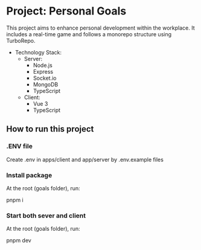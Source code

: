 # Project: Personal Goals

This project aims to enhance personal development within the workplace. It includes a real-time game and follows a monorepo structure using TurboRepo.

- Technology Stack:
  - Server:
    - Node.js
    - Express
    - Socket.io
    - MongoDB
    - TypeScript
  - Client:
    - Vue 3
    - TypeScript

## How to run this project

### .ENV file

Create .env in apps/client and app/server by .env.example files

### Install package

At the root (goals folder), run:

pnpm i

### Start both sever and client

At the root (goals folder), run:

pnpm dev
